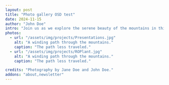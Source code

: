 ```yaml
---
layout: post
title: "Photo gallery OSD test"
date: 2024-11-15
author: "John Doe"
intro: "Join us as we explore the serene beauty of the mountains in this photo story. From dawn till dusk, nature unveils its wonders."
photos:
  - url: "/assets/img/projects/Presentations.jpg"
    alt: "A winding path through the mountains."
    caption: "The path less traveled."
  - url: "/assets/img/projects/ROPlant.jpg"
    alt: "A winding path through the mountains."
    caption: "The path less traveled."

credits: "Photography by Jane Doe and John Doe."
addons: "about,newsletter"
---
```


<div id="openseadragon1" style="width: 100%; height: 600px;">
</div>

